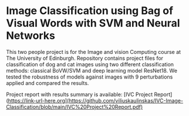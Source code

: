# Image Classification using Bag of Visual Words with SVM and Neural Networks

This two people project is for the Image and vision Computing course at The University of Edinburgh. Repository contains project files for classification of dog and cat images using two different classification methods: classical BoVW/SVM and deep learning model ResNet18. We tested the robustness of models against images with 9 perturbations applied and compared the results.

Project report with results summary is available: [IVC Project Report](https://link-url-here.org](https://github.com/viliuskaulinskas/IVC-Image-Classification/blob/main/IVC%20Project%20Report.pdf)
